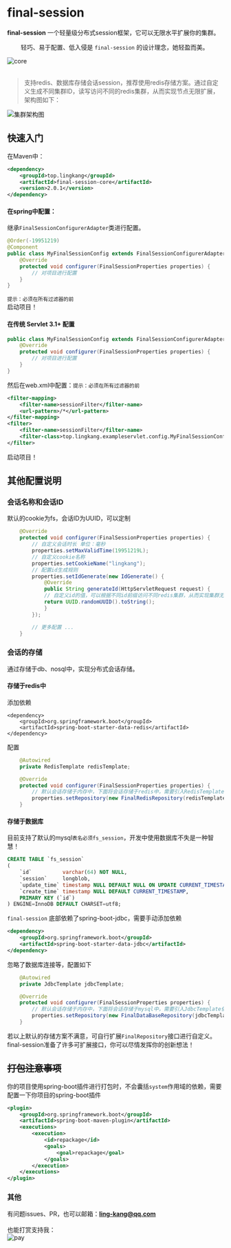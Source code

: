 # final-session

**final-session** 一个轻量级分布式session框架，它可以无限水平扩展你的集群。

&nbsp;&nbsp;&nbsp;&nbsp;&nbsp;&nbsp;&nbsp;
轻巧、易于配置、低入侵是 `final-session` 的设计理念，她轻盈而美。


![core](https://gitee.com/lingkang_top/final-session/raw/master/document/core.png)
<br>
<br>
> 支持redis、数据库存储会话session，推荐使用redis存储方案。通过自定义生成不同集群ID，读写访问不同的redis集群，从而实现节点无限扩展，架构图如下：

![集群架构图](https://gitee.com/lingkang_top/final-session/raw/master/document/%E9%9B%86%E7%BE%A4%E6%9E%B6%E6%9E%84.png)

## 快速入门
在Maven中：
```xml
<dependency>
    <groupId>top.lingkang</groupId>
    <artifactId>final-session-core</artifactId>
    <version>2.0.1</version>
</dependency>
```

#### 在spring中配置：
继承`FinalSessionConfigurerAdapter`类进行配置。<br>
```java
@Order(-19951219)
@Component
public class MyFinalSessionConfig extends FinalSessionConfigurerAdapter {
    @Override
    protected void configurer(FinalSessionProperties properties) {
        // 对项目进行配置
    }
}
```
`提示：必须在所有过滤器的前`<br>
启动项目！

#### 在传统 Servlet 3.1+ 配置
```java
public class MyFinalSessionConfig extends FinalSessionConfigurerAdapter {
    @Override
    protected void configurer(FinalSessionProperties properties) {
        // 对项目进行配置
    }
}
```
然后在web.xml中配置：`提示：必须在所有过滤器的前`<br>
```xml
<filter-mapping>
    <filter-name>sessionFilter</filter-name>
    <url-pattern>/*</url-pattern>
</filter-mapping>
<filter>
    <filter-name>sessionFilter</filter-name>
    <filter-class>top.lingkang.exampleservlet.config.MyFinalSessionConfig</filter-class>
</filter>
```
启动项目！

## 其他配置说明
### 会话名称和会话ID
默认的cookie为fs，会话ID为UUID，可以定制
```java
    @Override
    protected void configurer(FinalSessionProperties properties) {
        // 自定义会话时长 单位：毫秒
        properties.setMaxValidTime(19951219L);
        // 自定义cookie名称
        properties.setCookieName("lingkang");
        // 配置id生成规则
        properties.setIdGenerate(new IdGenerate() {
            @Override
            public String generateId(HttpServletRequest request) {
            // 自定义id的值，可以根据不同id前缀访问不同redis集群，从而实现集群无限扩展
            return UUID.randomUUID().toString();
            }
        });

        // 更多配置 ...
    }
```

### 会话的存储
通过存储于db、nosql中，实现分布式会话存储。
#### 存储于redis中
添加依赖
```xmnl
<dependency>
    <groupId>org.springframework.boot</groupId>
    <artifactId>spring-boot-starter-data-redis</artifactId>
</dependency>
```
配置
```java
    @Autowired
    private RedisTemplate redisTemplate;

    @Override
    protected void configurer(FinalSessionProperties properties) {
        // 默认会话存储于内存中，下面将会话存储于redis中，需要引入RedisTemplate依赖
        properties.setRepository(new FinalRedisRepository(redisTemplate));
    }
```


#### 存储于数据库
目前支持了默认的mysql`表名必须fs_session`，开发中使用数据库不失是一种智慧！
```sql
CREATE TABLE `fs_session`
(
    `id`          varchar(64) NOT NULL,
    `session`     longblob,
    `update_time` timestamp NULL DEFAULT NULL ON UPDATE CURRENT_TIMESTAMP,
    `create_time` timestamp NULL DEFAULT CURRENT_TIMESTAMP,
    PRIMARY KEY (`id`)
) ENGINE=InnoDB DEFAULT CHARSET=utf8;
```
`final-session` 底部依赖了spring-boot-jdbc，需要手动添加依赖
```xml
<dependency>
    <groupId>org.springframework.boot</groupId>
    <artifactId>spring-boot-starter-data-jdbc</artifactId>
</dependency>
```
忽略了数据库连接等，配置如下
```java
    @Autowired
    private JdbcTemplate jdbcTemplate;

    @Override
    protected void configurer(FinalSessionProperties properties) {
        // 默认会话存储于内存中，下面将会话存储于mysql中，需要引入JdbcTemplate依赖
        properties.setRepository(new FinalDataBaseRepository(jdbcTemplate));
    }
```
若以上默认的存储方案不满意，可自行扩展`FinalRepository`接口进行自定义。final-session准备了许多可扩展接口，你可以尽情发挥你的创新想法！

## ~~打包注意事项~~
你的项目使用spring-boot插件进行打包时，不会囊括`system`作用域的依赖，需要配置一下你项目的spring-boot插件
```xml
<plugin>
    <groupId>org.springframework.boot</groupId>
    <artifactId>spring-boot-maven-plugin</artifactId>
    <executions>
        <execution>
            <id>repackage</id>
            <goals>
                <goal>repackage</goal>
            </goals>
        </execution>
    </executions>
</plugin>
```
### 其他
有问题issues、PR，也可以邮箱：**ling-kang@qq.com**
<br><br>也能打赏支持我：
<br>
![pay](https://gitee.com/lingkang_top/final-session/raw/master/document/pay.png)
<br><br>

